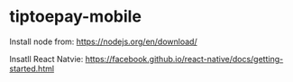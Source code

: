 # tiptoepay-mobile

Install node from: https://nodejs.org/en/download/

Insatll React Natvie: https://facebook.github.io/react-native/docs/getting-started.html


